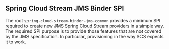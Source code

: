 Spring Cloud Stream JMS Binder SPI
----------------------------------

The root `spring-cloud-stream-binder-jms-common` provides a minimum SPI required
to create new JMS Spring Cloud Stream providers in a simple way. The required
SPI purpose is to provide those features that are not covered by the JMS 
specification. In particular, provisioning in the way SCS expects it to work.
